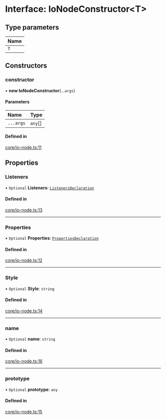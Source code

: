 # Interface: IoNodeConstructor<T\>

## Type parameters

| Name |
| :------ |
| `T` |

## Constructors

### constructor

• **new IoNodeConstructor**(...`args`)

#### Parameters

| Name | Type |
| :------ | :------ |
| `...args` | `any`[] |

#### Defined in

[core/io-node.ts:11](https://github.com/io-gui/iogui/blob/tsc/src/core/io-node.ts#L11)

## Properties

### Listeners

• `Optional` **Listeners**: [`ListenersDeclaration`](../README.md#listenersdeclaration)

#### Defined in

[core/io-node.ts:13](https://github.com/io-gui/iogui/blob/tsc/src/core/io-node.ts#L13)

___

### Properties

• `Optional` **Properties**: [`PropertiesDeclaration`](../README.md#propertiesdeclaration)

#### Defined in

[core/io-node.ts:12](https://github.com/io-gui/iogui/blob/tsc/src/core/io-node.ts#L12)

___

### Style

• `Optional` **Style**: `string`

#### Defined in

[core/io-node.ts:14](https://github.com/io-gui/iogui/blob/tsc/src/core/io-node.ts#L14)

___

### name

• `Optional` **name**: `string`

#### Defined in

[core/io-node.ts:16](https://github.com/io-gui/iogui/blob/tsc/src/core/io-node.ts#L16)

___

### prototype

• `Optional` **prototype**: `any`

#### Defined in

[core/io-node.ts:15](https://github.com/io-gui/iogui/blob/tsc/src/core/io-node.ts#L15)
